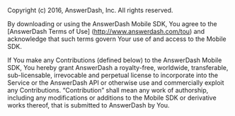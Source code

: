Copyright (c) 2016, AnswerDash, Inc.
All rights reserved.

By downloading or using the AnswerDash Mobile SDK, You agree to the [AnswerDash Terms of Use] (http://www.answerdash.com/tou) and acknowledge that such terms govern Your use of and access to the Mobile SDK.

If You make any Contributions (defined below) to the AnswerDash Mobile SDK, You hereby grant AnswerDash a royalty-free, worldwide, transferable, sub-licensable, irrevocable and perpetual license to incorporate into the Service or the AnswerDash API or otherwise use and commercially exploit any Contributions. “Contribution” shall mean any work of authorship, including any modifications or additions to the Mobile SDK or derivative works thereof, that is submitted to AnswerDash by You.
